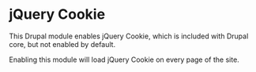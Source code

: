 # jQuery Cookie

This Drupal module enables jQuery Cookie, which is included with Drupal core, but not enabled by default.

Enabling this module will load jQuery Cookie on every page of the site.
